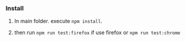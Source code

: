 ### Install

1. In main folder. execute `npm install`.

2. then run `npm run test:firefox` if use firefox or `npm run test:chrome`




